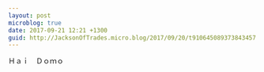 ```yaml
---
layout: post
microblog: true
date: 2017-09-21 12:21 +1300
guid: http://JacksonOfTrades.micro.blog/2017/09/20/t910645089373843457.html
---
```

Ｈａｉ　Ｄｏｍｏ
